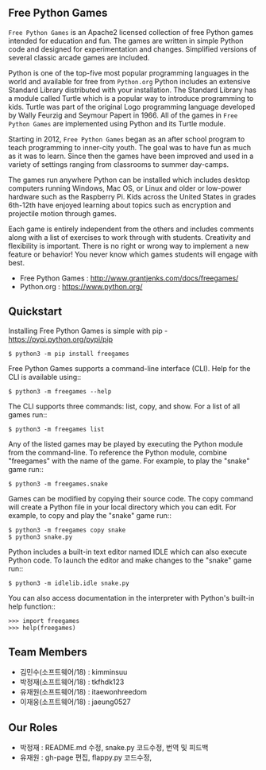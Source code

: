## Free Python Games


`Free Python Games` is an Apache2 licensed collection of free Python games
intended for education and fun. The games are written in simple Python code and
designed for experimentation and changes. Simplified versions of several
classic arcade games are included.

Python is one of the top-five most popular programming languages in the world
and available for free from `Python.org` Python
includes an extensive Standard Library distributed with your installation. The
Standard Library has a module called Turtle which is a popular way to introduce
programming to kids. Turtle was part of the original Logo programming language
developed by Wally Feurzig and Seymour Papert in 1966. All of the games in
`Free Python Games` are implemented using Python and its Turtle module.

Starting in 2012, `Free Python Games` began as an after school program to
teach programming to inner-city youth. The goal was to have fun as much as it
was to learn. Since then the games have been improved and used in a variety of
settings ranging from classrooms to summer day-camps.

The games run anywhere Python can be installed which includes desktop computers
running Windows, Mac OS, or Linux and older or low-power hardware such as the
Raspberry Pi. Kids across the United States in grades 6th-12th have enjoyed
learning about topics such as encryption and projectile motion through games.

Each game is entirely independent from the others and includes comments along
with a list of exercises to work through with students. Creativity and
flexibility is important. There is no right or wrong way to implement a new
feature or behavior! You never know which games students will engage with best.

- Free Python Games : <http://www.grantjenks.com/docs/freegames/>
- Python.org :  <https://www.python.org/>


## Quickstart


Installing Free Python Games is simple with pip - <https://pypi.python.org/pypi/pip>

  ` $ python3 -m pip install freegames `

Free Python Games supports a command-line interface (CLI). Help for the CLI is
available using::

  ` $ python3 -m freegames --help `

The CLI supports three commands: list, copy, and show. For a list of all games
run::

  ` $ python3 -m freegames list `

Any of the listed games may be played by executing the Python module from the
command-line. To reference the Python module, combine "freegames" with the name
of the game. For example, to play the "snake" game run::

  ` $ python3 -m freegames.snake `

Games can be modified by copying their source code. The copy command will
create a Python file in your local directory which you can edit. For example,
to copy and play the "snake" game run::

 ` $ python3 -m freegames copy snake `<br>
 ` $ python3 snake.py `

Python includes a built-in text editor named IDLE which can also execute Python
code. To launch the editor and make changes to the "snake" game run::

  ` $ python3 -m idlelib.idle snake.py `

You can also access documentation in the interpreter with Python's built-in
help function::

  ` >>> import freegames `<br>
  ` >>> help(freegames) `


## Team Members


- 김민수(소프트웨어/18) : kimminsuu
- 박정재(소프트웨어/18) : tkfhdk123
- 유재원(소프트웨어/18) : itaewonhreedom
- 이재웅(소프트웨어/18) : jaeung0527


## Our Roles

- 박정재 : README.md 수정, snake.py 코드수정, 번역 및 피드백
- 유재원 : gh-page 편집, flappy.py 코드수정, 
